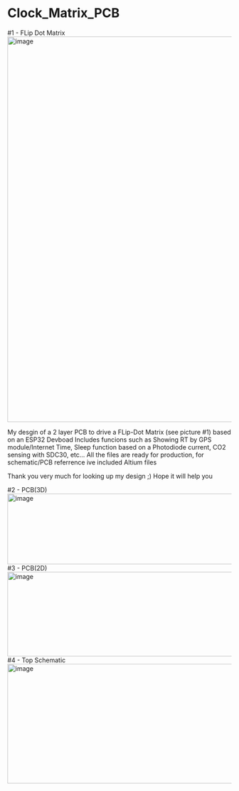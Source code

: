 # Clock_Matrix_PCB
#1 - FLip Dot Matrix
<img width="2696" height="867" alt="image" src="https://github.com/user-attachments/assets/beaa333e-1209-4d10-a94d-3745c41a7757" />

My desgin of a 2 layer PCB to drive a FLip-Dot Matrix (see picture #1) based on an ESP32 Devboad
Includes funcions such as Showing RT by GPS module/Internet Time, Sleep function based on a Photodiode current, CO2 sensing with SDC30, etc...
All the files are ready for production, for schematic/PCB referrence ive included Altium files

Thank you very much for looking up my design ;)
Hope it will help you

#2 - PCB(3D)
<img width="1248" height="159" alt="image" src="https://github.com/user-attachments/assets/7d7af4dc-cfc2-4d0e-bc70-3f786368c989" />
#3 - PCB(2D)
<img width="1334" height="190" alt="image" src="https://github.com/user-attachments/assets/50fcaa4a-9815-45fe-91e5-800dd42e78a9" />
#4 - Top Schematic 
<img width="615" height="269" alt="image" src="https://github.com/user-attachments/assets/9487f20b-b256-4f6c-ba3a-380d18ea3c2a" />
